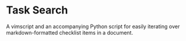 Task Search
===========

A vimscript and an accompanying Python script for easily iterating over
markdown-formatted checklist items in a document.
